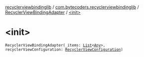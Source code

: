 [recyclerviewbindinglib](../../index.md) / [com.bytecoders.recyclerviewbindinglib](../index.md) / [RecyclerViewBindingAdapter](index.md) / [&lt;init&gt;](./-init-.md)

# &lt;init&gt;

`RecyclerViewBindingAdapter(_items: `[`List`](https://kotlinlang.org/api/latest/jvm/stdlib/kotlin.collections/-list/index.html)`<`[`Any`](https://kotlinlang.org/api/latest/jvm/stdlib/kotlin/-any/index.html)`>, recyclerViewConfiguration: `[`RecyclerViewConfiguration`](../-recycler-view-configuration/index.md)`)`